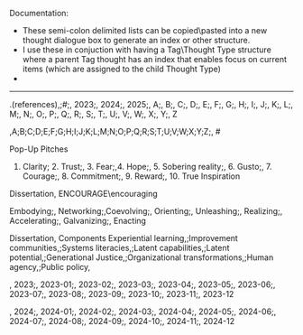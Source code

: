 ﻿
Documentation:

* These semi-colon delimited lists can be copied\\pasted into a new thought dialogue box to generate an index or other structure.
* I use these in conjuction with having a Tag\Thought Type structure where a parent Tag thought has an index that enables focus on current items (which are assigned to the child Thought Type)
* 


---


.(references),;#;, 2023;, 2024;, 2025;, A;, B;, C;, D;, E;, F;, G;, H;, I;, J;, K;, L;, M;, N;, O;, P;, Q;, R;, S;, T;, U;, V;, W;, X;, Y;, Z


,A;B;C;D;E;F;G;H;I;J;K;L;M;N;O;P;Q;R;S;T;U;V;W;X;Y;Z;, #

Pop-Up Pitches

1. Clarity; 2. Trust;, 3. Fear;,4. Hope;, 5. Sobering reality;, 6. Gusto;, 7. Courage;, 8. Commitment;, 9. Reward;, 10. True Inspiration

Dissertation, ENCOURAGE\\encouraging

Embodying;, Networking;,Coevolving;, Orienting;, Unleashing;, Realizing;, Accelerating;, Galvanizing;, Enacting

Dissertation, Components
Experiential learning,;Improvement communities,;Systems literacies,;Latent capabilities,;Latent potential,;Generational Justice,;Organizational transformations,;Human agency,;Public policy,


, 2023;, 2023-01;, 2023-02;, 2023-03;, 2023-04;, 2023-05;, 2023-06;, 2023-07;, 2023-08;, 2023-09;, 2023-10;, 2023-11;, 2023-12

, 2024;, 2024-01;, 2024-02;, 2024-03;, 2024-04;, 2024-05;, 2024-06;, 2024-07;, 2024-08;, 2024-09;, 2024-10;, 2024-11;, 2024-12
